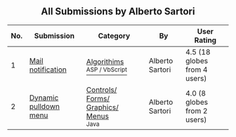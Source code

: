 ﻿<div align="center">

## All Submissions by Alberto Sartori

</div>

No.  | Submission | Category | By   | User Rating
---- | ---------- | -------- | ---- | -----------
1 | [Mail notification<br />](https://github.com/Planet-Source-Code/alberto-sartori-mail-notification__4-7010) | [Algorithims<br /><sup>ASP / VbScript</sup>](../ByCategory/algorithims__4-29.md) | Alberto Sartori | 4.5 (18 globes from 4 users)
2 | [Dynamic pulldown menu<br />](https://github.com/Planet-Source-Code/alberto-sartori-dynamic-pulldown-menu__2-2523) | [Controls/ Forms/ Graphics/ Menus<br /><sup>Java</sup>](../ByCategory/controls-forms-graphics-menus__2-59.md) | Alberto Sartori | 4.0 (8 globes from 2 users)
